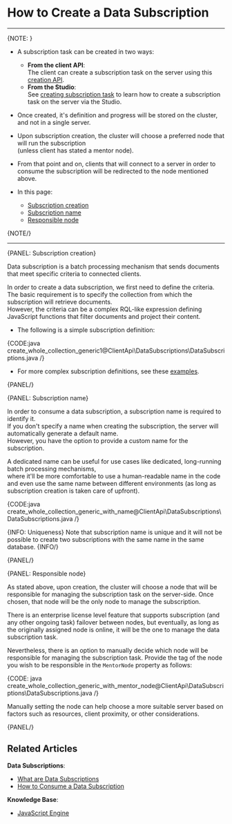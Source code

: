 # How to Create a Data Subscription
---

{NOTE: }

* A subscription task can be created in two ways:
  * **From the client API**:  
    The client can create a subscription task on the server using this [creation API](../../../client-api/data-subscriptions/creation/api-overview#subscription-creation).
  * **From the Studio**:  
    See [creating subscription task](../../../studio/database/tasks/ongoing-tasks/subscription-task) to learn how to create a subscription task on the server via the Studio.

* Once created, it's definition and progress will be stored on the cluster, and not in a single server.

* Upon subscription creation, the cluster will choose a preferred node that will run the subscription  
  (unless client has stated a mentor node).

* From that point and on, clients that will connect to a server in order to consume the subscription will be redirected to the node mentioned above.  

* In this page:  
   * [Subscription creation](../../../client-api/data-subscriptions/creation/how-to-create-data-subscription#subscription-creation)   
   * [Subscription name](../../../client-api/data-subscriptions/creation/how-to-create-data-subscription#subscription-name)  
   * [Responsible node](../../../client-api/data-subscriptions/creation/how-to-create-data-subscription#responsible-node)  

{NOTE/}

---

{PANEL: Subscription creation}

Data subscription is a batch processing mechanism that sends documents that meet specific criteria to connected clients.

In order to create a data subscription, we first need to define the criteria.  
The basic requirement is to specify the collection from which the subscription will retrieve documents.  
However, the criteria can be a complex RQL-like expression defining JavaScript functions that filter documents and project their content.

* The following is a simple subscription definition:  

{CODE:java create_whole_collection_generic1@ClientApi\DataSubscriptions\DataSubscriptions.java /}

* For more complex subscription definitions, see these [examples](../../../client-api/data-subscriptions/creation/examples).

{PANEL/}

{PANEL: Subscription name}

In order to consume a data subscription, a subscription name is required to identify it.  
If you don't specify a name when creating the subscription, the server will automatically generate a default name.  
However, you have the option to provide a custom name for the subscription.  

A dedicated name can be useful for use cases like dedicated, long-running batch processing mechanisms,  
where it'll be more comfortable to use a human-readable name in the code and even use the same name between different environments
(as long as subscription creation is taken care of upfront).

{CODE:java create_whole_collection_generic_with_name@ClientApi\DataSubscriptions\DataSubscriptions.java /}

{INFO: Uniqueness}
Note that subscription name is unique and it will not be possible to create two subscriptions with the same name in the same database.
{INFO/}

{PANEL/}

{PANEL: Responsible node}

As stated above, upon creation, the cluster will choose a node that will be responsible for managing the subscription task on the server-side.
Once chosen, that node will be the only node to manage the subscription.

There is an enterprise license level feature that supports subscription (and any other ongoing task) failover between nodes,
but eventually, as long as the originally assigned node is online, it will be the one to manage the data subscription task.

Nevertheless, there is an option to manually decide which node will be responsible for managing the subscription task.
Provide the tag of the node you wish to be responsible in the `MentorNode` property as follows:

{CODE: java create_whole_collection_generic_with_mentor_node@ClientApi\DataSubscriptions\DataSubscriptions.java /}

Manually setting the node can help choose a more suitable server based on factors such as resources, client proximity, or other considerations.

{PANEL/}

## Related Articles

**Data Subscriptions**:

- [What are Data Subscriptions](../../../client-api/data-subscriptions/what-are-data-subscriptions)
- [How to Consume a Data Subscription](../../../client-api/data-subscriptions/consumption/how-to-consume-data-subscription)

**Knowledge Base**:

- [JavaScript Engine](../../../server/kb/javascript-engine)
